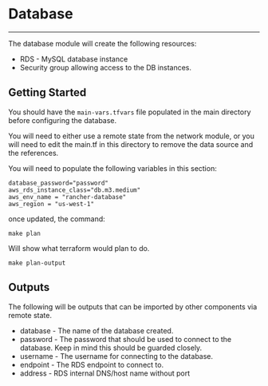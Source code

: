 # Database

---
The database module will create the following resources:

 * RDS - MySQL database instance
 * Security group allowing access to the DB instances.

## Getting Started

You should have the `main-vars.tfvars` file populated in the main directory before configuring the database.

You will need to either use a remote state from the network module, or you will need to edit the main.tf in this directory to remove the data source and the references.

You will need to populate the following variables in this section:

```
database_password="password"
aws_rds_instance_class="db.m3.medium"
aws_env_name = "rancher-database"
aws_region = "us-west-1"
```

once updated, the command:

`make plan`

Will show what terraform would plan to do.

`make plan-output`

## Outputs

The following will be outputs that can be imported by other components via remote state.
  * database - The name of the database created.
  * password - The password that should be used to connect to the database. Keep in mind this should be guarded closely.
  * username - The username for connecting to the database.
  * endpoint - The RDS endpoint to connect to.
  * address  - RDS internal DNS/host name without port